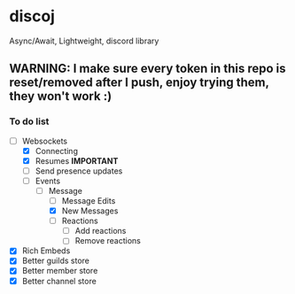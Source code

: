 # discoj
Async/Await, Lightweight, discord library

## WARNING: I make sure every token in this repo is reset/removed after I push, enjoy trying them, they won't work :)

### To do list
- [ ] Websockets
	- [X] Connecting
	- [X] Resumes **IMPORTANT**
	- [ ] Send presence updates
	- [ ] Events
		- [ ] Message
			- [ ] Message Edits
			- [X] New Messages
			- [ ] Reactions
				- [ ] Add reactions
				- [ ] Remove reactions
- [X] Rich Embeds
- [X] Better guilds store
- [X] Better member store
- [X] Better channel store
